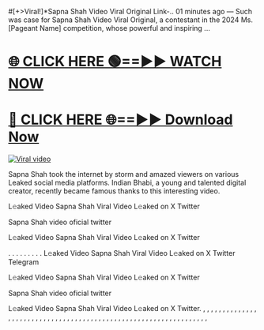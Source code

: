 #[+>Viral!]*Sapna Shah Video Viral Original Link-..
01 minutes ago — Such was case for Sapna Shah Video Viral Original, a contestant in the 2024 Ms. [Pageant Name] competition, whose powerful and inspiring ...

<h1><a href="https://viralvideo2k25.blogspot.com/2025/02/xxx-videos-viral-git-hub.html" rel="nofollow">🌐 CLICK HERE 🟢==►► WATCH NOW</a></h1>


<h1><a href="https://viralvideo2k25.blogspot.com/2025/02/xxx-videos-viral-git-hub.html" rel="nofollow"> 🔴 CLICK HERE 🌐==►► Download Now</a></h1>


<p><a href="https://viralvideo2k25.blogspot.com/2025/02/xxx-videos-viral-git-hub.html" rel="nofollow"><img src="https://i.imgur.com/dJHk4Zq.gif" alt="Viral video"></a></p>

Sapna Shah took the internet by storm and amazed viewers on various Leaked social media platforms. Indian Bhabi, a young and talented digital creator, recently became famous thanks to this interesting video.

L𝚎aked Video Sapna Shah Viral Video L𝚎aked on X Twitter

Sapna Shah video oficial twitter

L𝚎aked Video Sapna Shah Viral Video L𝚎aked on X Twitter

. . . . . . . . . L𝚎aked Video Sapna Shah Viral Video L𝚎aked on X Twitter Telegram

L𝚎aked Video Sapna Shah Viral Video L𝚎aked on X Twitter

Sapna Shah video oficial twitter

L𝚎aked Video Sapna Shah Viral Video L𝚎aked on X Twitter. , , , , , , , , , , , , , , , , , , , , , , , , , , , , , , , , , , , , , , , , , , , , , , , , , , , , , , , , , , , , , , , , ,
